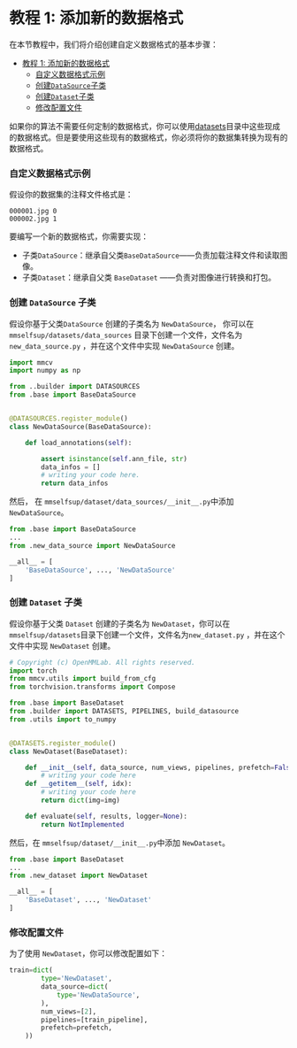 # 教程 1: 添加新的数据格式

在本节教程中，我们将介绍创建自定义数据格式的基本步骤：

- [教程 1: 添加新的数据格式](#教程-1-添加新的数据格式)
    - [自定义数据格式示例](#自定义数据格式示例)
    - [创建`DataSource`子类](#创建-datasource-子类)
    - [创建`Dataset`子类](#创建-dataset-子类)
    - [修改配置文件](#修改配置文件)

如果你的算法不需要任何定制的数据格式，你可以使用[datasets](../../mmselfsup/datasets)目录中这些现成的数据格式。但是要使用这些现有的数据格式，你必须将你的数据集转换为现有的数据格式。

### 自定义数据格式示例

假设你的数据集的注释文件格式是：

```text
000001.jpg 0
000002.jpg 1
```

要编写一个新的数据格式，你需要实现：

- 子类`DataSource`：继承自父类`BaseDataSource`——负责加载注释文件和读取图像。
- 子类`Dataset`：继承自父类 `BaseDataset` ——负责对图像进行转换和打包。

### 创建 `DataSource` 子类

假设你基于父类`DataSource` 创建的子类名为 `NewDataSource`， 你可以在`mmselfsup/datasets/data_sources` 目录下创建一个文件，文件名为 `new_data_source.py` ，并在这个文件中实现 `NewDataSource` 创建。

```py
import mmcv
import numpy as np

from ..builder import DATASOURCES
from .base import BaseDataSource


@DATASOURCES.register_module()
class NewDataSource(BaseDataSource):

    def load_annotations(self):

        assert isinstance(self.ann_file, str)
        data_infos = []
        # writing your code here.
        return data_infos
```

然后， 在 `mmselfsup/dataset/data_sources/__init__.py`中添加`NewDataSource`。

```py
from .base import BaseDataSource
...
from .new_data_source import NewDataSource

__all__ = [
    'BaseDataSource', ..., 'NewDataSource'
]
```

### 创建 `Dataset` 子类

假设你基于父类 `Dataset` 创建的子类名为 `NewDataset`，你可以在`mmselfsup/datasets`目录下创建一个文件，文件名为`new_dataset.py` ，并在这个文件中实现 `NewDataset` 创建。

```py
# Copyright (c) OpenMMLab. All rights reserved.
import torch
from mmcv.utils import build_from_cfg
from torchvision.transforms import Compose

from .base import BaseDataset
from .builder import DATASETS, PIPELINES, build_datasource
from .utils import to_numpy


@DATASETS.register_module()
class NewDataset(BaseDataset):

    def __init__(self, data_source, num_views, pipelines, prefetch=False):
        # writing your code here
    def __getitem__(self, idx):
        # writing your code here
        return dict(img=img)

    def evaluate(self, results, logger=None):
        return NotImplemented
```

然后，在 `mmselfsup/dataset/__init__.py`中添加 `NewDataset`。

```py
from .base import BaseDataset
...
from .new_dataset import NewDataset

__all__ = [
    'BaseDataset', ..., 'NewDataset'
]
```

### 修改配置文件

为了使用 `NewDataset`，你可以修改配置如下：

```py
train=dict(
        type='NewDataset',
        data_source=dict(
            type='NewDataSource',
        ),
        num_views=[2],
        pipelines=[train_pipeline],
        prefetch=prefetch,
    ))

```
